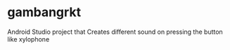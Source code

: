 # gambangrkt
Android Studio project that Creates different sound on pressing the button like xylophone
